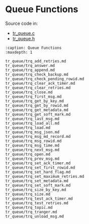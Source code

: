 # Queue Functions

Source code in:

- [tr_queue.c](https://github.com/artgins/yunetas/blob/main/kernel/c/timeranger2/src/tr_queue.c)
- [tr_queue.h](https://github.com/artgins/yunetas/blob/main/kernel/c/timeranger2/src/tr_queue.h)

```{toctree}
:caption: Queue Functions
:maxdepth: 1

tr_queue/trq_add_retries.md
tr_queue/trq_answer.md
tr_queue/trq_append.md
tr_queue/trq_check_backup.md
tr_queue/trq_check_pending_rowid.md
tr_queue/trq_clear_ack_timer.md
tr_queue/trq_clear_retries.md
tr_queue/trq_close.md
tr_queue/trq_first_msg.md
tr_queue/trq_get_by_key.md
tr_queue/trq_get_by_rowid.md
tr_queue/trq_get_metadata.md
tr_queue/trq_get_soft_mark.md
tr_queue/trq_last_msg.md
tr_queue/trq_load_all.md
tr_queue/trq_load.md
tr_queue/trq_msg_json.md
tr_queue/trq_msg_md_record.md
tr_queue/trq_msg_rowid.md
tr_queue/trq_msg_time.md
tr_queue/trq_next_msg.md
tr_queue/trq_open.md
tr_queue/trq_prev_msg.md
tr_queue/trq_set_ack_timer.md
tr_queue/trq_set_first_rowid.md
tr_queue/trq_set_hard_flag.md
tr_queue/trq_set_maximum_retries.md
tr_queue/trq_set_metadata.md
tr_queue/trq_set_soft_mark.md
tr_queue/trq_size_by_key.md
tr_queue/trq_size.md
tr_queue/trq_test_ack_timer.md
tr_queue/trq_test_retries.md
tr_queue/trq_topic.md
tr_queue/trq_tranger.md
tr_queue/trq_unload_msg.md


```
